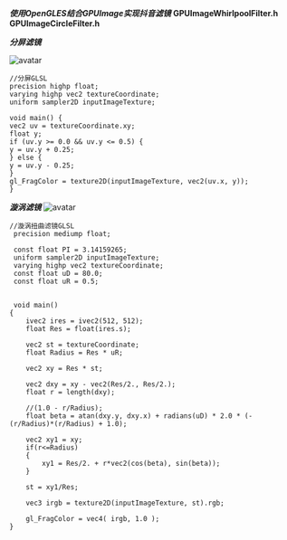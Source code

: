 ***使用OpenGLES结合GPUImage实现抖音滤镜***
**GPUImageWhirlpoolFilter.h**
**GPUImageCircleFilter.h**

***分屏滤镜***

![avatar](https://github.com/mr-common/Filter/blob/master/GPUImage/assest/281576993070_.pic_hd.jpg?raw=true)
```
//分屏GLSL
precision highp float;
varying highp vec2 textureCoordinate;
uniform sampler2D inputImageTexture;

void main() {
vec2 uv = textureCoordinate.xy;
float y;
if (uv.y >= 0.0 && uv.y <= 0.5) {
y = uv.y + 0.25;
} else {
y = uv.y - 0.25;
}
gl_FragColor = texture2D(inputImageTexture, vec2(uv.x, y));
}
```

***漩涡滤镜***
![avatar](https://github.com/mr-common/Filter/blob/master/GPUImage/assest/271576992528_.pic.jpg)
```
//漩涡扭曲滤镜GLSL
 precision mediump float;
 
 const float PI = 3.14159265;
 uniform sampler2D inputImageTexture;
 varying highp vec2 textureCoordinate;
 const float uD = 80.0;
 const float uR = 0.5;
 
 
 void main()
{
    ivec2 ires = ivec2(512, 512);
    float Res = float(ires.s);
    
    vec2 st = textureCoordinate;
    float Radius = Res * uR;
    
    vec2 xy = Res * st;
    
    vec2 dxy = xy - vec2(Res/2., Res/2.);
    float r = length(dxy);
    
    //(1.0 - r/Radius);
    float beta = atan(dxy.y, dxy.x) + radians(uD) * 2.0 * (-(r/Radius)*(r/Radius) + 1.0);
    
    vec2 xy1 = xy;
    if(r<=Radius)
    {
        xy1 = Res/2. + r*vec2(cos(beta), sin(beta));
    }
    
    st = xy1/Res;
    
    vec3 irgb = texture2D(inputImageTexture, st).rgb;
    
    gl_FragColor = vec4( irgb, 1.0 );
}
```
